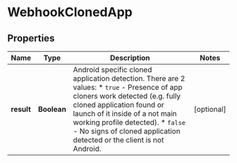 

# WebhookClonedApp


## Properties

| Name | Type | Description | Notes |
|------------ | ------------- | ------------- | -------------|
|**result** | **Boolean** | Android specific cloned application detection. There are 2 values:    * `true` - Presence of app cloners work detected (e.g. fully cloned application found or launch of it inside of a not main working profile detected).   * `false` - No signs of cloned application detected or the client is not Android.  |  [optional] |



